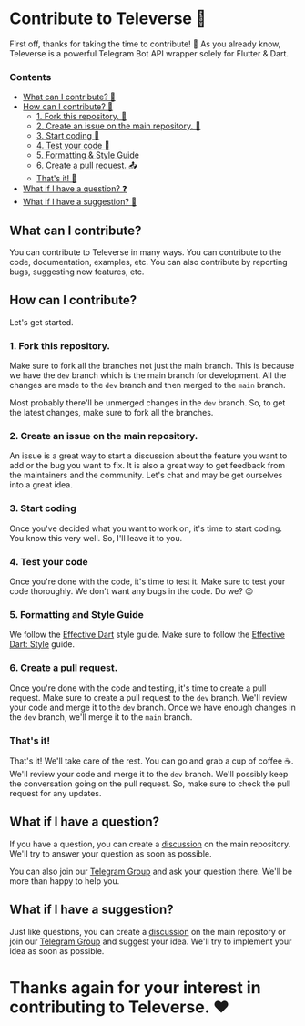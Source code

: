 # Contribute to Televerse 🚀

First off, thanks for taking the time to contribute! 🎉 As you already know, Televerse is a powerful Telegram Bot API wrapper solely for Flutter & Dart.

### Contents
- [What can I contribute? 🤔](#what-can-i-contribute)
- [How can I contribute? 👀](#how-can-i-contribute)
  - [1. Fork this repository. 🍴](#1-fork-this-repository)
  - [2. Create an issue on the main repository. 💬](#2-create-an-issue-on-the-main-repository)
  - [3. Start coding 🎉](#3-start-coding)
  - [4. Test your code 🧪](#4-test-your-code)
  - [5. Formatting & Style Guide](#5-formatting-and-style-guide)
  - [6. Create a pull request. 📤](#6-create-a-pull-request)
  - [That's it! 🎉](#thats-it)
- [What if I have a question? ❓](#what-if-i-have-a-question)
- [What if I have a suggestion? 🤔](#what-if-i-have-a-suggestion)

## What can I contribute?
You can contribute to Televerse in many ways. You can contribute to the code, documentation, examples, etc. You can also contribute by reporting bugs, suggesting new features, etc.

## How can I contribute?
Let's get started.

### 1. Fork this repository.

Make sure to fork all the branches not just the main branch. This is because we have the `dev` branch which is the main branch for development. All the changes are made to the `dev` branch and then merged to the `main` branch.

Most probably there'll be unmerged changes in the `dev` branch. So, to get the latest changes, make sure to fork all the branches.

### 2. Create an issue on the main repository.

An issue is a great way to start a discussion about the feature you want to add or the bug you want to fix. It is also a great way to get feedback from the maintainers and the community. Let's chat and may be get ourselves into a great idea.

### 3. Start coding

Once you've decided what you want to work on, it's time to start coding. You know this very well. So, I'll leave it to you.

### 4. Test your code

Once you're done with the code, it's time to test it. Make sure to test your code thoroughly. We don't want any bugs in the code. Do we? 😉

### 5. Formatting and Style Guide

We follow the [Effective Dart](https://dart.dev/effective-dart) style guide. Make sure to follow the [Effective Dart: Style](https://dart.dev/effective-dart/style) guide.

### 6. Create a pull request.

Once you're done with the code and testing, it's time to create a pull request. Make sure to create a pull request to the `dev` branch. We'll review your code and merge it to the `dev` branch. Once we have enough changes in the `dev` branch, we'll merge it to the `main` branch.

### That's it!

That's it! We'll take care of the rest. You can go and grab a cup of coffee ☕. We'll review your code and merge it to the `dev` branch. We'll possibly keep the conversation going on the pull request. So, make sure to check the pull request for any updates.

## What if I have a question?

If you have a question, you can create a [discussion](https://github.com/HeySreelal/televerse/discussions) on the main repository. We'll try to answer your question as soon as possible.

You can also join our [Telegram Group](https://t.me/televersedart) and ask your question there. We'll be more than happy to help you.

## What if I have a suggestion?

Just like questions, you can create a [discussion](https://github.com/HeySreelal/televerse/discussions) on the main repository or join our [Telegram Group](https://t.me/televersedart) and suggest your idea. We'll try to implement your idea as soon as possible.

# Thanks again for your interest in contributing to Televerse. ❤️